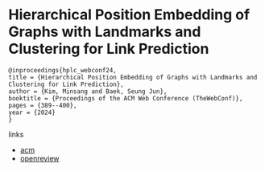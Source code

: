 # Hierarchical Position Embedding of Graphs with Landmarks and Clustering for Link Prediction

```
@inproceedings{hplc_webconf24,
title = {Hierarchical Position Embedding of Graphs with Landmarks and Clustering for Link Prediction},
author = {Kim, Minsang and Baek, Seung Jun},
booktitle = {Proceedings of the ACM Web Conference (TheWebConf)},
pages = {389--400},
year = {2024}
}
```

links
- [acm](https://dl.acm.org/doi/10.1145/3589334.3645372)
- [openreview](https://openreview.net/forum?id=8fw7fmQunO)
